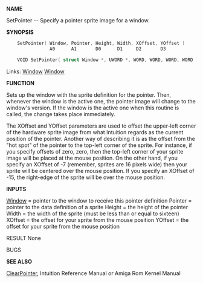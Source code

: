
**NAME**

SetPointer -- Specify a pointer sprite image for a window.

**SYNOPSIS**

```c
    SetPointer( Window, Pointer, Height, Width, XOffset, YOffset )
                A0      A1       D0      D1     D2       D3

    VOID SetPointer( struct Window *, UWORD *, WORD, WORD, WORD, WORD );

```
Links: [Window](_00D4.md) [Window](_00D4.md) 

**FUNCTION**

Sets up the window with the sprite definition for the pointer.
Then, whenever the window is the active one, the pointer
image will change to the window's version.  If the window is
the active one when this routine is called, the change takes
place immediately.

The XOffset and YOffset parameters are used to offset the
upper-left corner of the hardware sprite image from what Intuition
regards as the current position of the pointer.  Another way of
describing it is as the offset from the &#034;hot spot&#034; of the pointer
to the top-left corner of the sprite.  For instance, if you specify
offsets of zero, zero, then the top-left corner of your sprite
image will be placed at the mouse position.  On the other hand,
if you specify an XOffset of -7 (remember, sprites are 16 pixels
wide) then your sprite will be centered over the mouse position.
If you specify an XOffset of -15, the right-edge of the sprite
will be over the mouse position.

**INPUTS**

[Window](_00D4.md) = pointer to the window to receive this pointer definition
Pointer = pointer to the data definition of a sprite
Height = the height of the pointer
Width = the width of the sprite (must be less than or equal to sixteen)
XOffset = the offset for your sprite from the mouse position
YOffset = the offset for your sprite from the mouse position

RESULT
None

BUGS

**SEE ALSO**

[ClearPointer](ClearPointer.md), Intuition Reference Manual or Amiga Rom
Kernel Manual
